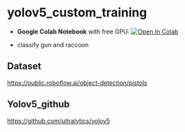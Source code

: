 # yolov5_custom_training

- **Google Colab Notebook** with free GPU: <a href="https://colab.research.google.com/drive/1XC_APIjU55tRffuUGs3plKbEkMrQcmOT?usp=sharing"><img src="https://colab.research.google.com/assets/colab-badge.svg" alt="Open In Colab"></a>

- classify gun and raccoon

## Dataset

https://public.roboflow.ai/object-detection/pistols

## Yolov5_github

https://github.com/ultralytics/yolov5
